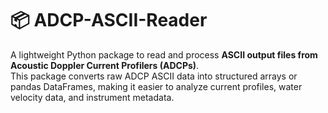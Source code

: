 # 📦 ADCP-ASCII-Reader

A lightweight Python package to read and process **ASCII output files from Acoustic Doppler Current Profilers (ADCPs)**.  
This package converts raw ADCP ASCII data into structured arrays or pandas DataFrames, making it easier to analyze current profiles, water velocity data, and instrument metadata.
